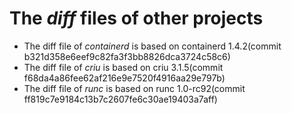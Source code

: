 # The *diff* files of other projects

- The diff file of *containerd* is based on containerd 1.4.2(commit b321d358e6eef9c82fa3f3bb8826dca3724c58c6)
- The diff file of *criu* is based on criu 3.1.5(commit f68da4a86fee62af216e9e7520f4916aa29e797b)
- The diff file of *runc* is based on runc 1.0-rc92(commit ff819c7e9184c13b7c2607fe6c30ae19403a7aff)